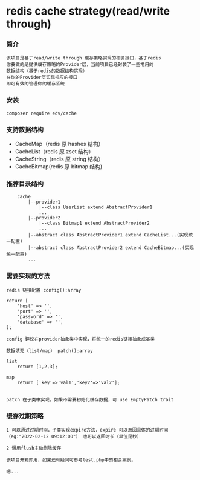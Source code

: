 # redis cache strategy(read/write through)


### 简介

    该项目是基于read/write through 缓存策略实现的相关接口，基于redis
    你要做的是提供缓存策略的Provider层，当前项目已经封装了一些常用的
    数据结构（基于redis的数据结构实现）
    在你的Provider层实现相应的接口
    即可有效的管理你的缓存系统

### 安装

```
composer require edv/cache
```


### 支持数据结构
* CacheMap（redis 原 hashes 结构）
* CacheList（redis 原 zset 结构）
* CacheString（redis 原 string 结构）
* CacheBitmap(redis 原 bitmap 结构)


### 推荐目录结构
```
    cache
        |--provider1
            |--class UserList extend AbstractProvider1
            ... 
        |--provider2
            |--class Bitmap1 extend AbstractProvider2
            ... 
        |--abstract class AbstractProvider1 extend CacheList...(实现统一配置)
        |--abstract class AbstractProvider2 extend CacheBitmap...(实现统一配置)
        ...
```

### 需要实现的方法

    redis 链接配置 config():array

    return [
        'host' => '',
        'port' => '',
        'password' => '',
        'database' => '',
    ];

    config 建议在provider抽象类中实现，将统一的redis链接抽象成基类

    数据填充（list/map） patch():array

    list
        return [1,2,3];

    map 
        return ['key'=>'val1','key2'=>'val2'];


    patch 在子类中实现，如果不需要初始化缓存数据，可 use EmptyPatch trait


### 缓存过期策略

    1 可以通过过期时间，子类实现expire方法，expire 可以返回具体的过期时间（eg:"2022-02-12 09:12:00"） 也可以返回时长（单位是秒）

    2 调用flush主动删除缓存

```
该项目开箱即用，如果还有疑问可参考test.php中的相关案例。

嗯...
```



